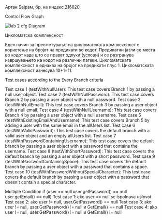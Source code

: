 Артан Бајрам, бр. на индекс 216020

Control Flow Graph

![lab 2 cfg Diagram](https://github.com/Artan0/SI_2023_lab2_216020/assets/95352886/8c320d7b-d1f8-4919-a1a4-97182a6898a1)

Цикломатска комплексност

Еден начин за пресметување на цикломатската комплексност е користење на бројот на предикати во кодот. 
Предикатни јазли се места во кодот каде што се прават одлуки (услови) и се разгранува извршувањето на кодот на различни патеки.
Цикломатската комплексност е еднаква на бројот на предикати плус 1.
Цикломатската комплексност изнесува 10+1=11.


Test cases according to the Every Branch criteria

Test case 1 (testWithNullUser): This test case covers Branch 1 by passing a null user object.
Test case 2 (testWithNullPassword): This test case covers Branch 2 by passing a user object with a null password.
Test case 3 (testWithNullEmail): This test case covers Branch 3 by passing a user object with a null email.
Test case 4 (testWithNullUsername): This test case covers Branch 4 by passing a user object with a null username.
Test case 5 (testWithExistingEmailAndUsername): This test case covers Branch 5 by adding a user with the same email in the allUsers list.
Test case 6 (testWithValidPassword): This test case covers the default branch with a valid user object and an empty allUsers list.
Test case 7 (testWithPasswordContainingUsername): This test case covers the default branch by passing a user object with a password that contains the username.
Test case 8 (testWithShortPassword): This test case covers the default branch by passing a user object with a short password.
Test case 9 (testWithPasswordContainingSpace): This test case covers the default branch by passing a user object with a password that contains a space.
Test case 10 (testWithPasswordWithoutSpecialCharacter): This test case covers the default branch by passing a user object with a password that doesn't contain a special character.


Multiple Condition
if (user == null  user.getPassword() == null  user.getEmail() == null)
Test case 1: ako user == null  se ispolnuva uslovot
Test case 2: ako user != null, user.GetPassword() == null
Test case 3: ako user != null, user.GetPassword() != null и GetEmail() == null
Test case 4: ako user != null, user.GetPassword() != null и GetEmail() != null
